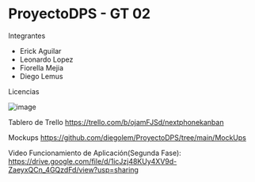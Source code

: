 # ProyectoDPS - GT 02

Integrantes

- Erick Aguilar
- Leonardo Lopez
- Fiorella Mejia
- Diego Lemus

Licencias

![image](https://user-images.githubusercontent.com/30736865/132164407-3c8a9b7a-b6e8-4cc3-a399-3ce67d174bd2.png)


Tablero de Trello
https://trello.com/b/ojamFJSd/nextphonekanban

Mockups
https://github.com/diegolem/ProyectoDPS/tree/main/MockUps

Video Funcionamiento de Aplicación(Segunda Fase):
https://drive.google.com/file/d/1icJzj48KUy4XV9d-ZaeyxQCn_4GQzdFd/view?usp=sharing
